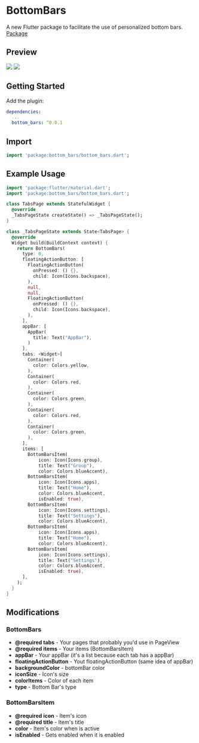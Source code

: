 # BottomBars

A new Flutter package to facilitate the use of personalized bottom bars.
[Package](https://pub.dev/packages/bottom_bars/)

## Preview
<div>
  <img src="https://media.giphy.com/media/2Y8qyXCJS5EkwRR5kS/giphy.gif">
  <img src="https://media.giphy.com/media/2eKoICndjOZ15PTA17/giphy.gif">
</div>

## Getting Started
Add the plugin:
```yaml
dependencies:
  ...
  bottom_bars: ^0.0.1
```
## Import
```dart
import 'package:bottom_bars/bottom_bars.dart';
```
## Example Usage
```dart
import 'package:flutter/material.dart';
import 'package:bottom_bars/bottom_bars.dart';

class TabsPage extends StatefulWidget {
  @override
  _TabsPageState createState() => _TabsPageState();
}

class _TabsPageState extends State<TabsPage> {
  @override
  Widget build(BuildContext context) {
    return BottomBars(
      type: 0,
      floatingActionButton: [
        FloatingActionButton(
          onPressed: () {},
          child: Icon(Icons.backspace),
        ),
        null,
        null,
        FloatingActionButton(
          onPressed: () {},
          child: Icon(Icons.backspace),
        ),
      ],
      appBar: [
        AppBar(
          title: Text("AppBar"),
        )
      ],
      tabs: <Widget>[
        Container(
          color: Colors.yellow,
        ),
        Container(
          color: Colors.red,
        ),
        Container(
          color: Colors.green,
        ),
        Container(
          color: Colors.red,
        ),
        Container(
          color: Colors.green,
        ),
      ],
      items: [
        BottomBarsItem(
            icon: Icon(Icons.group),
            title: Text("Group"),
            color: Colors.blueAccent),
        BottomBarsItem(
            icon: Icon(Icons.apps),
            title: Text("Home"),
            color: Colors.blueAccent,
            isEnabled: true),
        BottomBarsItem(
            icon: Icon(Icons.settings),
            title: Text("Settings"),
            color: Colors.blueAccent),
        BottomBarsItem(
            icon: Icon(Icons.apps),
            title: Text("Home"),
            color: Colors.blueAccent),
        BottomBarsItem(
            icon: Icon(Icons.settings),
            title: Text("Settings"),
            color: Colors.blueAccent,
            isEnabled: true),
      ],
    );
  }
}
```

## Modifications

### BottomBars

+ **@required tabs** - Your pages that probably you'd use in PageView
+ **@required items** - Your items (BottomBarsItem)
+ **appBar** - Your appBar (it's a list because each tab has a appBar)
+ **floatingActionButton** - Yout floatingActionButton (same idea of appBar)
+ **backgroundColor** - bottomBar color
+ **iconSize** - Icon's size
+ **colorItems** - Color of each item
+ **type** - Bottom Bar's type

### BottomBarsItem

+ **@required icon** - Item's icon
+ **@required title** - Item's title
+ **color** - Item's color when is active
+ **isEnabled** - Gets enabled when it is enabled
